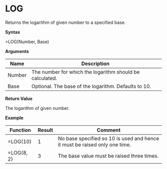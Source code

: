 # LOG

Returns the logarithm of given number to a specified base.

**Syntax**

=LOG(Number, Base)

**Arguments**

| Name   | Description                                              |
|--------|----------------------------------------------------------|
| Number | The number for which the logarithm should be calculated. |
| Base   | Optional. The base of the logarithm. Defaults to 10.     |

**Return Value**

The logarithm of given number.

**Example**

| Function   | Result | Comment                                                                    |
|------------|--------|----------------------------------------------------------------------------|
| =LOG(10)   | 1      | No base specified so 10 is used and hence it must be raised only one time. |
| =LOG(8, 2) | 3      | The base value must be raised three times.                                 |

